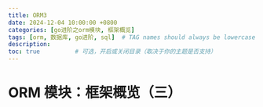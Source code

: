 ```yaml
---
title: ORM3
date: 2024-12-04 10:00:00 +0800
categories: [go进阶之orm模块, 框架概览]
tags: [orm, 数据库, go进阶, sql]  # TAG names should always be lowercase
description: 
toc: true          # 可选，开启或关闭目录（取决于你的主题是否支持）
---
```

# ORM 模块：框架概览（三）
